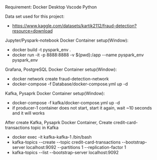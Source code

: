 Requirement:
Docker Desktop
Vscode
Python

Data set used for this project:
- https://www.kaggle.com/datasets/kartik2112/fraud-detection?resource=download

Jupyter/Pyspark-notebook Docker Container setup(Window):
- docker build -t pyspark_env .
- docker run -it -p 8888:8888 -v ${pwd}:/app --name pyspark_env pyspark_env

Grafana, PostgreSQL Docker Container setup(Window):
- docker network create fraud-detection-network
- docker-compose -f Database/docker-compose.yml up -d

Kafka, Pysaprk Docker Container setup(Window):
- docker-compose -f kafka/docker-compose.yml up -d
- if producer-1 container does not start, start it again, wait ~10 seconds and it will works

After create Kafka, Pysaprk Docker Container, Create credit-card-transactions topic in Kafka
- docker exec -it kafka-kafka-1 /bin/bash
- kafka-topics --create --topic credit-card-transactions --bootstrap-server localhost:9092 --partitions 1 --replication-factor 1
- kafka-topics --list --bootstrap-server localhost:9092
